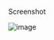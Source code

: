 Screenshot

![image](https://github.com/gazzuhax/dotfiles/assets/138269636/3d8afa2a-2469-4cb8-a76f-f91af37945b0)



